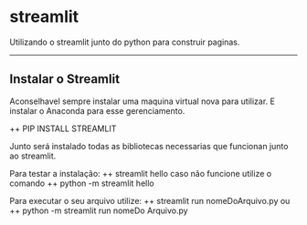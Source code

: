 # streamlit
Utilizando o streamlit junto do python para construir paginas.

----
## Instalar o Streamlit

Aconselhavel sempre instalar uma maquina virtual nova para utilizar. E instalar o Anaconda para esse gerenciamento.

++ PIP INSTALL STREAMLIT

Junto será instalado todas as bibliotecas necessarias que funcionan junto ao streamlit.

Para testar a instalação:
++ streamlit hello
caso não funcione utilize o comando 
++ python -m streamlit hello

Para executar o seu arquivo utilize:
++ streamlit run nomeDoArquivo.py
ou
++ python -m streamlit run nomeDo Arquivo.py
